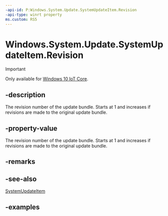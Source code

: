```yaml
---
-api-id: P:Windows.System.Update.SystemUpdateItem.Revision
-api-type: winrt property
ms.custom: RS5
---
```


<!-- Property syntax.
public uint Revision { get; }
-->

# Windows.System.Update.SystemUpdateItem.Revision

> [!IMPORTANT]
> Only available for [Windows 10 IoT Core](https://learn.microsoft.com/windows/iot-core/windows-iot-core). 

## -description
The revision number of the update bundle.  Starts at 1 and increases if revisions are made to the original update bundle.

## -property-value
The revision number of the update bundle.  Starts at 1 and increases if revisions are made to the original update bundle.

## -remarks

## -see-also
[SystemUpdateItem](systemupdateitem.md)

## -examples

